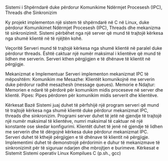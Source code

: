 Sistemi i Shpërndarë duke përdorur Komunikime Ndërmjet Procesesh (IPC), Threads dhe Sinkronizim

Ky projekt implementon një sistem të shpërndarë në C në Linux, duke përdorur Komunikimet Ndërmjet Procesesh (IPC), Threads dhe mekanizma të sinkronizimit. Sistemi përbëhet nga një server që mund të trajtojë kërkesa nga shumë klientë në të njëjtën kohë.


Veçoritë
Serveri mund të trajtojë kërkesa nga shumë klientë në paralel duke përdorur threads.
Është caktuar një numër maksimal i klientëve që mund të lidhen me serverin.
Serveri kthen përgjigjen e të dhënave të klientit në përgjigje.


Mekanizmat e Implementuar
Serveri implementon mekanizmat IPC të mëposhtëm:
Komunikim me Mesazhe: Klientët komunikojnë me serverin duke përdorur radhë mesazhesh (message queues).
Memorie e Ndajtur: Memorien e ndarë të përdorë për komunikim midis proceseve në server dhe klientë.
Pipes: Pipes përdoren për komunikim midis serverit dhe klientëve.


Kërkesat Bazë
Sistemi juaj duhet të përfshijë një program serveri që mund të trajtojë kërkesa nga shumë klientë duke përdorur mekanizmat IPC, threads dhe sinkronizim.
Programi server duhet të jetë në gjendje të trajtojë një numër maksimal të klientëve, numri maksimal të caktuar në një konstante ose skedar konfigurimi.
Klientët duhet të jenë në gjendje të lidhen me serverin dhe të dërgojnë kërkesa duke përdorur mekanizmat IPC.
Serveri duhet të kthejë përgjigjen e të dhënave të klientit në përgjigje.
Implementimi duhet të demonstrojë përdorimin e duhur të mekanizmave të sinkronizimit për të siguruar ndarjen dhe mbrojtjen e burimeve.
Kërkesat e Sistemit
Sistemi operativ Linux
Kompilues C (p.sh., gcc)
